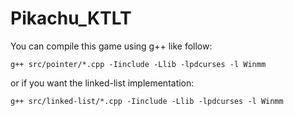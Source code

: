 # Pikachu_KTLT
You can compile this game using g++ like follow:
```
g++ src/pointer/*.cpp -Iinclude -Llib -lpdcurses -l Winmm
```
or if you want the linked-list implementation:
```
g++ src/linked-list/*.cpp -Iinclude -Llib -lpdcurses -l Winmm
```
